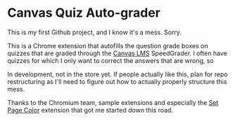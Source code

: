 # Canvas Quiz Auto-grader

This is my first Github project, and I know it's a mess. Sorry.

This is a Chrome extension that autofills the question grade boxes on quizzes that are graded through the [Canvas LMS](https://github.com/instructure/canvas-lms) SpeedGrader. I often have quizzes for which I only want to correct the answers that are wrong, so 

In development, not in the store yet. If people actually like this, plan for repo restructuring as I'll need to figure out how to actually properly structure this mess.

Thanks to the Chromium team, sample extensions and especially the [Set Page Color](https://developer.chrome.com/extensions/examples/api/browserAction/set_page_color.zip) extension that got me started down this road.
